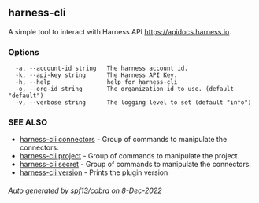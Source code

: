 ## harness-cli

A simple tool to interact with Harness API https://apidocs.harness.io.

### Options

```
  -a, --account-id string   The harness account id.
  -k, --api-key string      The Harness API Key.
  -h, --help                help for harness-cli
  -o, --org-id string       The organization id to use. (default "default")
  -v, --verbose string      The logging level to set (default "info")
```

### SEE ALSO

* [harness-cli connectors](harness-cli_connectors.md)	 - Group of commands to manipulate the connectors.
* [harness-cli project](harness-cli_project.md)	 - Group of commands to manipulate the project.
* [harness-cli secret](harness-cli_secret.md)	 - Group of commands to manipulate the connectors.
* [harness-cli version](harness-cli_version.md)	 - Prints the plugin version

###### Auto generated by spf13/cobra on 8-Dec-2022
